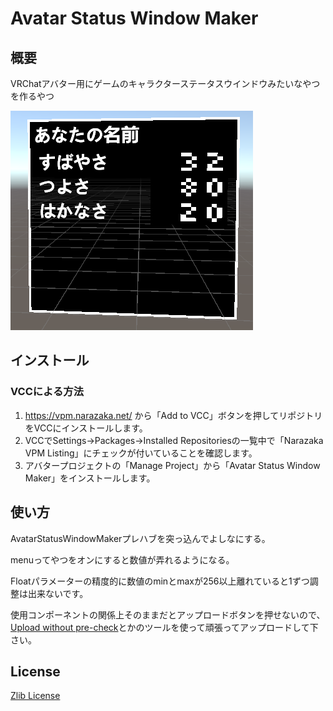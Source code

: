 # Avatar Status Window Maker

## 概要

VRChatアバター用にゲームのキャラクターステータスウインドウみたいなやつを作るやつ

![preview](doc~/AvatarStatusWindowMakerPreview.png)

## インストール

### VCCによる方法

1. https://vpm.narazaka.net/ から「Add to VCC」ボタンを押してリポジトリをVCCにインストールします。
2. VCCでSettings→Packages→Installed Repositoriesの一覧中で「Narazaka VPM Listing」にチェックが付いていることを確認します。
3. アバタープロジェクトの「Manage Project」から「Avatar Status Window Maker」をインストールします。

## 使い方

AvatarStatusWindowMakerプレハブを突っ込んでよしなにする。

menuってやつをオンにすると数値が弄れるようになる。

Floatパラメーターの精度的に数値のminとmaxが256以上離れていると1ずつ調整は出来ないです。

使用コンポーネントの関係上そのままだとアップロードボタンを押せないので、[Upload without pre-check](https://github.com/Sayamame-beans/Upload-without-preCheck)とかのツールを使って頑張ってアップロードして下さい。

## License

[Zlib License](LICENSE.txt)
